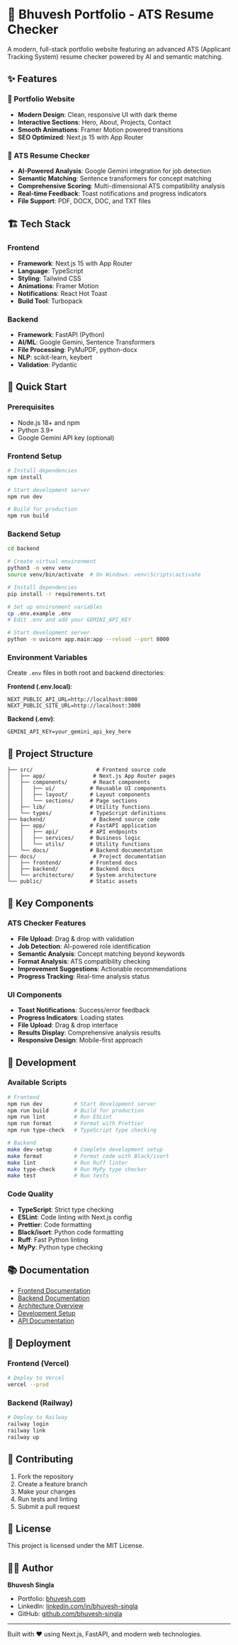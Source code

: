 # 🚀 Bhuvesh Portfolio - ATS Resume Checker

A modern, full-stack portfolio website featuring an advanced ATS (Applicant Tracking System) resume checker powered by AI and semantic matching.

## ✨ Features

### 🎯 Portfolio Website

- **Modern Design**: Clean, responsive UI with dark theme
- **Interactive Sections**: Hero, About, Projects, Contact
- **Smooth Animations**: Framer Motion powered transitions
- **SEO Optimized**: Next.js 15 with App Router

### 📄 ATS Resume Checker

- **AI-Powered Analysis**: Google Gemini integration for job detection
- **Semantic Matching**: Sentence transformers for concept matching
- **Comprehensive Scoring**: Multi-dimensional ATS compatibility analysis
- **Real-time Feedback**: Toast notifications and progress indicators
- **File Support**: PDF, DOCX, DOC, and TXT files

## 🏗️ Tech Stack

### Frontend

- **Framework**: Next.js 15 with App Router
- **Language**: TypeScript
- **Styling**: Tailwind CSS
- **Animations**: Framer Motion
- **Notifications**: React Hot Toast
- **Build Tool**: Turbopack

### Backend

- **Framework**: FastAPI (Python)
- **AI/ML**: Google Gemini, Sentence Transformers
- **File Processing**: PyMuPDF, python-docx
- **NLP**: scikit-learn, keybert
- **Validation**: Pydantic

## 🚀 Quick Start

### Prerequisites

- Node.js 18+ and npm
- Python 3.9+
- Google Gemini API key (optional)

### Frontend Setup

```bash
# Install dependencies
npm install

# Start development server
npm run dev

# Build for production
npm run build
```

### Backend Setup

```bash
cd backend

# Create virtual environment
python3 -m venv venv
source venv/bin/activate  # On Windows: venv\Scripts\activate

# Install dependencies
pip install -r requirements.txt

# Set up environment variables
cp .env.example .env
# Edit .env and add your GEMINI_API_KEY

# Start development server
python -m uvicorn app.main:app --reload --port 8000
```

### Environment Variables

Create `.env` files in both root and backend directories:

**Frontend (.env.local)**:

```env
NEXT_PUBLIC_API_URL=http://localhost:8000
NEXT_PUBLIC_SITE_URL=http://localhost:3000
```

**Backend (.env)**:

```env
GEMINI_API_KEY=your_gemini_api_key_here
```

## 📁 Project Structure

```
├── src/                    # Frontend source code
│   ├── app/               # Next.js App Router pages
│   ├── components/        # React components
│   │   ├── ui/           # Reusable UI components
│   │   ├── layout/       # Layout components
│   │   └── sections/     # Page sections
│   ├── lib/              # Utility functions
│   └── types/            # TypeScript definitions
├── backend/               # Backend source code
│   ├── app/              # FastAPI application
│   │   ├── api/          # API endpoints
│   │   ├── services/     # Business logic
│   │   └── utils/        # Utility functions
│   └── docs/             # Backend documentation
├── docs/                  # Project documentation
│   ├── frontend/         # Frontend docs
│   ├── backend/          # Backend docs
│   └── architecture/     # System architecture
└── public/               # Static assets
```

## 🎨 Key Components

### ATS Checker Features

- **File Upload**: Drag & drop with validation
- **Job Detection**: AI-powered role identification
- **Semantic Analysis**: Concept matching beyond keywords
- **Format Analysis**: ATS compatibility checking
- **Improvement Suggestions**: Actionable recommendations
- **Progress Tracking**: Real-time analysis status

### UI Components

- **Toast Notifications**: Success/error feedback
- **Progress Indicators**: Loading states
- **File Upload**: Drag & drop interface
- **Results Display**: Comprehensive analysis results
- **Responsive Design**: Mobile-first approach

## 🔧 Development

### Available Scripts

```bash
# Frontend
npm run dev          # Start development server
npm run build        # Build for production
npm run lint         # Run ESLint
npm run format       # Format with Prettier
npm run type-check   # TypeScript type checking

# Backend
make dev-setup       # Complete development setup
make format          # Format code with Black/isort
make lint            # Run Ruff linter
make type-check      # Run MyPy type checker
make test            # Run tests
```

### Code Quality

- **TypeScript**: Strict type checking
- **ESLint**: Code linting with Next.js config
- **Prettier**: Code formatting
- **Black/isort**: Python code formatting
- **Ruff**: Fast Python linting
- **MyPy**: Python type checking

## 📚 Documentation

- [Frontend Documentation](docs/frontend/)
- [Backend Documentation](docs/backend/)
- [Architecture Overview](docs/ARCHITECTURE.md)
- [Development Setup](docs/DEVELOPMENT_SETUP.md)
- [API Documentation](docs/backend/README.md)

## 🚀 Deployment

### Frontend (Vercel)

```bash
# Deploy to Vercel
vercel --prod
```

### Backend (Railway)

```bash
# Deploy to Railway
railway login
railway link
railway up
```

## 🤝 Contributing

1. Fork the repository
2. Create a feature branch
3. Make your changes
4. Run tests and linting
5. Submit a pull request

## 📄 License

This project is licensed under the MIT License.

## 👨‍💻 Author

**Bhuvesh Singla**

- Portfolio: [bhuvesh.com](https://bhuvesh.com)
- LinkedIn: [linkedin.com/in/bhuvesh-singla](https://linkedin.com/in/bhuvesh-singla)
- GitHub: [github.com/bhuvesh-singla](https://github.com/bhuvesh-singla)

---

Built with ❤️ using Next.js, FastAPI, and modern web technologies.
